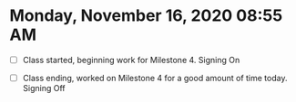 # Monday, November 16, 2020 08:55 AM
- [ ] Class started, beginning work for Milestone 4. 
Signing On 


-[ ] Class ending, worked on Milestone 4 for a good amount of time today. 
Signing Off 

